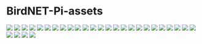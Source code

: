 # BirdNET-Pi-assets
<img src="https://raw.githubusercontent.com/mcguirepr89/BirdNET-Pi-assets/main/1.png" />
<img src="https://raw.githubusercontent.com/mcguirepr89/BirdNET-Pi-assets/main/2.png" />
<img src="https://raw.githubusercontent.com/mcguirepr89/BirdNET-Pi-assets/main/3.png" />
<img src="https://raw.githubusercontent.com/mcguirepr89/BirdNET-Pi-assets/main/4.png" />
<img src="https://raw.githubusercontent.com/mcguirepr89/BirdNET-Pi-assets/main/5.png" />
<img src="https://raw.githubusercontent.com/mcguirepr89/BirdNET-Pi-assets/main/6.png" />
<img src="https://raw.githubusercontent.com/mcguirepr89/BirdNET-Pi-assets/main/7.png" />
<img src="https://raw.githubusercontent.com/mcguirepr89/BirdNET-Pi-assets/main/8.png" />
<img src="https://raw.githubusercontent.com/mcguirepr89/BirdNET-Pi-assets/main/9.png" />
<img src="https://raw.githubusercontent.com/mcguirepr89/BirdNET-Pi-assets/main/10.png" />
<img src="https://raw.githubusercontent.com/mcguirepr89/BirdNET-Pi-assets/main/11.png" />
<img src="https://raw.githubusercontent.com/mcguirepr89/BirdNET-Pi-assets/main/12.png" />
<img src="https://raw.githubusercontent.com/mcguirepr89/BirdNET-Pi-assets/main/13.png" />
<img src="https://raw.githubusercontent.com/mcguirepr89/BirdNET-Pi-assets/main/14.png" />
<img src="https://raw.githubusercontent.com/mcguirepr89/BirdNET-Pi-assets/main/15.png" />
<img src="https://raw.githubusercontent.com/mcguirepr89/BirdNET-Pi-assets/main/16.png" />
<img src="https://raw.githubusercontent.com/mcguirepr89/BirdNET-Pi-assets/main/17.png" />
<img src="https://raw.githubusercontent.com/mcguirepr89/BirdNET-Pi-assets/main/18.png" />
<img src="https://raw.githubusercontent.com/mcguirepr89/BirdNET-Pi-assets/main/19.png" />
<img src="https://raw.githubusercontent.com/mcguirepr89/BirdNET-Pi-assets/main/20.png" />
<img src="https://raw.githubusercontent.com/mcguirepr89/BirdNET-Pi-assets/main/21.png" />
<img src="https://raw.githubusercontent.com/mcguirepr89/BirdNET-Pi-assets/main/22.png" />
<img src="https://raw.githubusercontent.com/mcguirepr89/BirdNET-Pi-assets/main/23.png" />
<img src="https://raw.githubusercontent.com/mcguirepr89/BirdNET-Pi-assets/main/24.gif" />
<img src="https://raw.githubusercontent.com/mcguirepr89/BirdNET-Pi-assets/main/25.png" />
<img src="https://raw.githubusercontent.com/mcguirepr89/BirdNET-Pi-assets/main/26.png" />
<img src="https://raw.githubusercontent.com/mcguirepr89/BirdNET-Pi-assets/main/27.png" />
<img src="https://raw.githubusercontent.com/mcguirepr89/BirdNET-Pi-assets/main/28.png" />
<img src="https://raw.githubusercontent.com/mcguirepr89/BirdNET-Pi-assets/main/29.png" />

